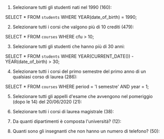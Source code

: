1. Selezionare tutti gli studenti nati nel 1990 (160):

SELECT * FROM `students`
WHERE YEAR(date_of_birth) = 1990;

2. Selezionare tutti i corsi che valgono più di 10 crediti (479):

SELECT * FROM `courses`
WHERE cfu > 10;

3. Selezionare tutti gli studenti che hanno più di 30 anni:

SELECT * FROM `students`
WHERE YEAR(CURRENT_DATE()) - YEAR(date_of_birth) > 30;

4. Selezionare tutti i corsi del primo semestre del primo anno di un qualsiasi corso di laurea (286):

SELECT * FROM `courses`
WHERE period = 'I semestre' AND
year = 1;

5. Selezionare tutti gli appelli d'esame che avvengono nel pomeriggio (dopo le 14) del 20/06/2020 (21):

6. Selezionare tutti i corsi di laurea magistrale (38):

7. Da quanti dipartimenti è composta l'università? (12):

8. Quanti sono gli insegnanti che non hanno un numero di telefono? (50):
